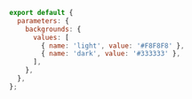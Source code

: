 ```js filename="addons/backgrounds/src/preset/addParameter.tsx" renderer="common" language="js"
export default {
  parameters: {
    backgrounds: {
      values: [
        { name: 'light', value: '#F8F8F8' },
        { name: 'dark', value: '#333333' },
      ],
    },
  },
};
```

